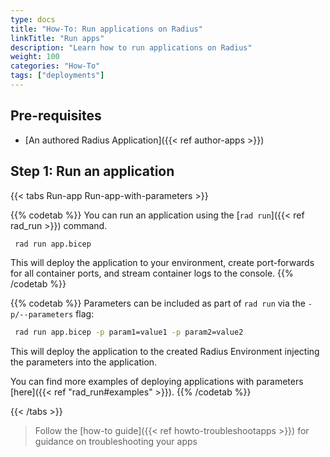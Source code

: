 ```yaml
---
type: docs
title: "How-To: Run applications on Radius"
linkTitle: "Run apps"
description: "Learn how to run applications on Radius"
weight: 100
categories: "How-To"
tags: ["deployments"]
---
```


## Pre-requisites 
- [An authored Radius Application]({{< ref author-apps >}})

## Step 1: Run an application

{{< tabs Run-app Run-app-with-parameters >}}

{{% codetab %}}
You can run an application using the [`rad run`]({{< ref rad_run >}}) command.

```bash
 rad run app.bicep
 ```

This will deploy the application to your environment, create port-forwards for all container ports, and stream container logs to the console.
{{% /codetab %}}

{{% codetab %}}
Parameters can be included as part of `rad run` via the `-p/--parameters` flag:

```bash
 rad run app.bicep -p param1=value1 -p param2=value2
```

This will deploy the application to the created Radius Environment injecting the parameters into the application.

You can find more examples of deploying applications with parameters [here]({{< ref "rad_run#examples" >}}).
{{% /codetab %}}

 {{< /tabs >}}

 > Follow the [how-to guide]({{< ref howto-troubleshootapps >}}) for guidance on troubleshooting your apps

